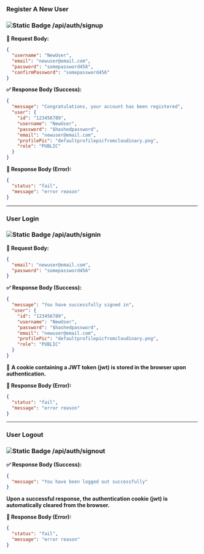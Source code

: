 ### **Register A New User**

### ![Static Badge](https://img.shields.io/badge/POST-%23F0E442?style=flat&logoColor=%23111000) /api/auth/signup

**📝 Request Body:**

```json
{
  "username": "NewUser",
  "email": "newuser@email.com",
  "password": "somepassword456",
  "confirmPassword": "somepassword456"
}
```

**✅ Response Body (Success):**

```json
{
  "message": "Congratulations, your account has been registered",
  "user": {
    "id": "123456789",
    "username": "NewUser",
    "password": "$hashedpassword",
    "email": "newuser@email.com",
    "profilePic": "defaultprofilepicfromcloudinary.png",
    "role": "PUBLIC"
  }
}
```

**🚫 Response Body (Error):**

```json
{
  "status": "fail",
  "message": "error reason"
}
```

---

### **User Login**

### ![Static Badge](https://img.shields.io/badge/POST-%23F0E442?style=flat-square&logoColor=%23111000) /api/auth/signin

**📝 Request Body:**

```json
{
  "email": "newuser@email.com",
  "password": "somepassword456"
}
```

**✅ Response Body (Success):**

```json
{
  "message": "You have successfully signed in",
  "user": {
    "id": "123456789",
    "username": "NewUser",
    "password": "$hashedpassword",
    "email": "newuser@email.com",
    "profilePic": "defaultprofilepicfromcloudinary.png",
    "role": "PUBLIC"
  }
}
```

🍪 **A cookie containing a JWT token (jwt) is stored in the browser upon authentication.**

**🚫 Response Body (Error):**

```json
{
  "status": "fail",
  "message": "error reason"
}
```

---

### **User Logout**

### ![Static Badge](https://img.shields.io/badge/POST-%23F0E442?style=flat-square&logoColor=%23111000) /api/auth/signout

**✅ Response Body (Success):**

```json
{
  "message": "You have been logged out successfully"
}
```

**Upon a successful response, the authentication cookie (jwt) is automatically cleared from the
browser.**

**🚫 Response Body (Error):**

```json
{
  "status": "fail",
  "message": "error reason"
}
```

